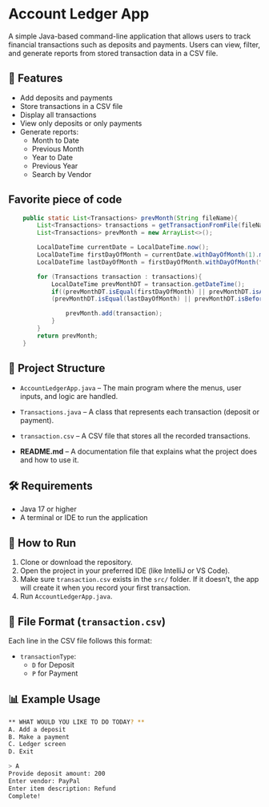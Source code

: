 # Account Ledger App

A simple Java-based command-line application that allows users to track financial transactions such as deposits and payments. Users can view, filter, and generate reports from stored transaction data in a CSV file.



## 🚀 Features

- Add deposits and payments
- Store transactions in a CSV file
- Display all transactions
- View only deposits or only payments
- Generate reports:
  - Month to Date
  - Previous Month
  - Year to Date
  - Previous Year
  - Search by Vendor
## Favorite piece of code
```java
    public static List<Transactions> prevMonth(String fileName){
        List<Transactions> transactions = getTransactionFromFile(fileName);
        List<Transactions> prevMonth = new ArrayList<>();

        LocalDateTime currentDate = LocalDateTime.now();
        LocalDateTime firstDayOfMonth = currentDate.withDayOfMonth(1).minusMonths(1);
        LocalDateTime lastDayOfMonth = firstDayOfMonth.withDayOfMonth(firstDayOfMonth.getMonth().length(LocalDate.of(firstDayOfMonth.getYear(),1,1).isLeapYear()));

        for (Transactions transaction : transactions){
            LocalDateTime prevMonthDT = transaction.getDateTime();
            if((prevMonthDT.isEqual(firstDayOfMonth) || prevMonthDT.isAfter(firstDayOfMonth)) &&
            (prevMonthDT.isEqual(lastDayOfMonth) || prevMonthDT.isBefore(lastDayOfMonth))){

                prevMonth.add(transaction);
            }
        }
        return prevMonth;
    }
```

## 📂 Project Structure

 -   `AccountLedgerApp.java` – The main program where the menus, user inputs, and logic are handled.
        
-   `Transactions.java` – A class that represents each transaction (deposit or payment).
        
-   `transaction.csv` – A CSV file that stores all the recorded transactions.
        
-   **README.md** – A documentation file that explains what the project does and how to use it.


## 🛠 Requirements

- Java 17 or higher
- A terminal or IDE to run the application


## 🧪 How to Run

1. Clone or download the repository.
2. Open the project in your preferred IDE (like IntelliJ or VS Code).
3. Make sure `transaction.csv` exists in the `src/` folder. If it doesn’t, the app will create it when you record your first transaction.
4. Run `AccountLedgerApp.java`.



## 🧾 File Format (`transaction.csv`)

Each line in the CSV file follows this format:

- `transactionType`:
  - `D` for Deposit
  - `P` for Payment


## 📊 Example Usage

```bash
** WHAT WOULD YOU LIKE TO DO TODAY? **
A. Add a deposit
B. Make a payment
C. Ledger screen
D. Exit

> A
Provide deposit amount: 200
Enter vendor: PayPal
Enter item description: Refund
Complete!
